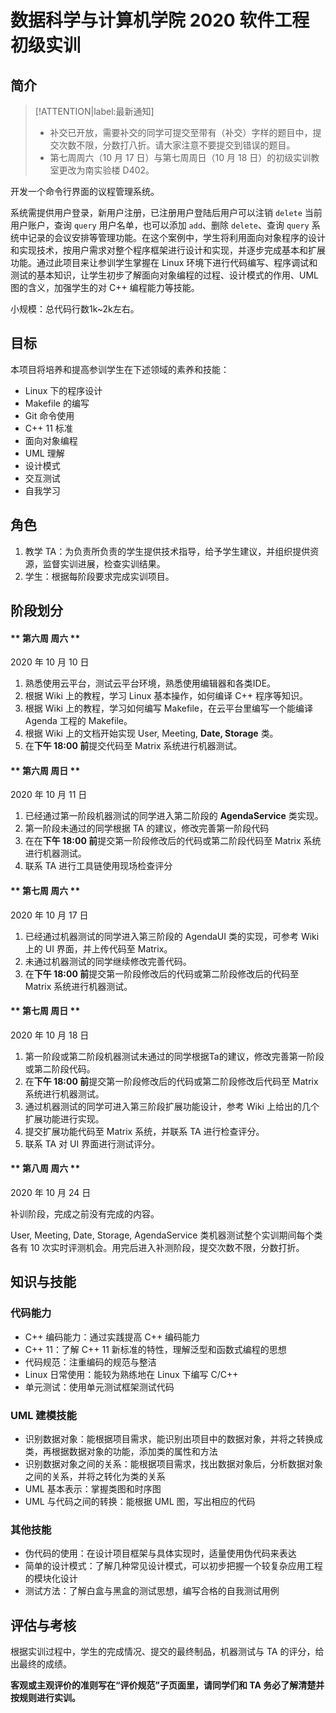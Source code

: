 # 数据科学与计算机学院 2020 软件工程初级实训

## 简介

> [!ATTENTION|label:最新通知]
> - 补交已开放，需要补交的同学可提交至带有（补交）字样的题目中，提交次数不限，分数打八折。请大家注意不要提交到错误的题目。
> - 第七周周六（10 月 17 日）与第七周周日（10 月 18 日）的初级实训教室更改为南实验楼 D402。

开发一个命令行界面的议程管理系统。

系统需提供用户登录，新用户注册，已注册用户登陆后用户可以注销 `delete` 当前用户账户，查询 `query` 用户名单，也可以添加 `add`、删除 `delete`、查询 `query` 系统中记录的会议安排等管理功能。在这个案例中，学生将利用面向对象程序的设计和实现技术，按用户需求对整个程序框架进行设计和实现，并逐步完成基本和扩展功能。通过此项目来让参训学生掌握在 Linux 环境下进行代码编写、程序调试和测试的基本知识，让学生初步了解面向对象编程的过程、设计模式的作用、UML 图的含义，加强学生的对 C++ 编程能力等技能。

小规模：总代码行数1k~2k左右。

## 目标

本项目将培养和提高参训学生在下述领域的素养和技能：

- Linux 下的程序设计
- Makefile 的编写
- Git 命令使用
- C++ 11 标准
- 面向对象编程
- UML 理解
- 设计模式
- 交互测试
- 自我学习

## 角色

1. 教学 TA：为负责所负责的学生提供技术指导，给予学生建议，并组织提供资源，监督实训进展，检查实训结果。
2. 学生：根据每阶段要求完成实训项目。

## 阶段划分

<!-- tabs:start -->

#### ** 第六周 周六 **

2020 年 10 月 10 日

1. 熟悉使用云平台，测试云平台环境，熟悉使用编辑器和各类IDE。
2. 根据 Wiki 上的教程，学习 Linux 基本操作，如何编译 C++ 程序等知识。
3. 根据 Wiki 上的教程，学习如何编写 Makefile，在云平台里编写一个能编译 Agenda 工程的 Makefile。
4. 根据 Wiki 上的文档开始实现 User, Meeting, **Date, Storage** 类。
5. 在**下午 18:00 前**提交代码至 Matrix 系统进行机器测试。

#### ** 第六周 周日 **

2020 年 10 月 11 日

1. 已经通过第一阶段机器测试的同学进入第二阶段的 **AgendaService** 类实现。
2. 第一阶段未通过的同学根据 TA 的建议，修改完善第一阶段代码
3. 在在**下午 18:00 前**提交第一阶段修改后的代码或第二阶段代码至 Matrix 系统进行机器测试。
4. 联系 TA 进行工具链使用现场检查评分

#### ** 第七周 周六 **

2020 年 10 月 17 日

1. 已经通过机器测试的同学进入第三阶段的 AgendaUI 类的实现，可参考 Wiki 上的 UI 界面，并上传代码至 Matrix。
2. 未通过机器测试的同学继续修改完善代码。
3. 在**下午 18:00 前**提交第一阶段修改后的代码或第二阶段修改后的代码至 Matrix 系统进行机器测试。

#### ** 第七周 周日 **

2020 年 10 月 18 日

1. 第一阶段或第二阶段机器测试未通过的同学根据Ta的建议，修改完善第一阶段或第二阶段代码。
2. 在**下午 18:00 前**提交第一阶段修改后的代码或第二阶段修改后代码至 Matrix 系统进行机器测试。
3. 通过机器测试的同学可进入第三阶段扩展功能设计，参考 Wiki 上给出的几个扩展功能进行实现。
4. 提交扩展功能代码至 Matrix 系统，并联系 TA 进行检查评分。
5. 联系 TA 对 UI 界面进行测试评分。

#### ** 第八周 周六 **

2020 年 10 月 24 日

补训阶段，完成之前没有完成的内容。

<!-- tabs:end -->

User, Meeting, Date, Storage, AgendaService 类机器测试整个实训期间每个类各有 10 次实时评测机会。用完后进入补测阶段，提交次数不限，分数打折。

## 知识与技能

### 代码能力

- C++ 编码能力：通过实践提高 C++ 编码能力
- C++ 11：了解 C++ 11 新标准的特性，理解泛型和函数式编程的思想
- 代码规范：注重编码的规范与整洁
- Linux 日常使用：能较为熟练地在 Linux 下编写 C/C++
- 单元测试：使用单元测试框架测试代码

### UML 建模技能

- 识别数据对象：能根据项目需求，能识别出项目中的数据对象，并将之转换成类，再根据数据对象的功能，添加类的属性和方法
- 识别数据对象之间的关系：能根据项目需求，找出数据对象后，分析数据对象之间的关系，并将之转化为类的关系
- UML 基本表示：掌握类图和时序图
- UML 与代码之间的转换：能根据 UML 图，写出相应的代码

### 其他技能

- 伪代码的使用：在设计项目框架与具体实现时，适量使用伪代码来表达
- 简单的设计模式：了解几种常见设计模式，可以初步把握一个较复杂应用工程的模块化设计
- 测试方法：了解白盒与黑盒的测试思想，编写合格的自我测试用例

## 评估与考核

根据实训过程中，学生的完成情况、提交的最终制品，机器测试与 TA 的评分，给出最终的成绩。

**客观或主观评价的准则写在“评价规范”子页面里，请同学们和 TA 务必了解清楚并按规则进行实训。**
